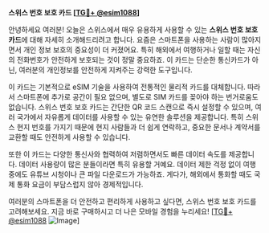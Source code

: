 **스위스 번호 보호 카드 [[TG💪+ @esim1088](https://t.me/s/esim1088)]**

안녕하세요 여러분! 오늘은 스위스에서 매우 유용하게 사용할 수 있는 **스위스 번호 보호 카드**에 대해 자세히 소개해드리려고 합니다. 요즘은 스마트폰을 사용하는 사람이 많아지면서 개인 정보 보호의 중요성이 더 커졌어요. 특히 해외에서 여행하거나 일할 때는 자신의 전화번호가 안전하게 보호되는 것이 정말 중요하죠. 이 카드는 단순한 통신카드가 아닌, 여러분의 개인정보를 안전하게 지켜주는 강력한 도구입니다.

이 카드는 기본적으로 eSIM 기술을 사용하여 전통적인 물리적 카드를 대체합니다. 따라서 스마트폰에 추가로 공간이 필요 없으며, 별도로 SIM 카드를 꽂아야 하는 번거로움도 없습니다. 스위스 번호 보호 카드는 간단한 QR 코드 스캔으로 즉시 설정할 수 있으며, 여러 국가에서 자유롭게 데이터를 사용할 수 있는 유연한 솔루션을 제공합니다. 특히 스위스 현지 번호를 가지기 때문에 현지 사람들과 더 쉽게 연락하고, 중요한 문서나 계약서를 교환할 때도 안전하게 사용할 수 있습니다.

또한 이 카드는 다양한 통신사와 협력하여 저렴하면서도 빠른 데이터 속도를 제공합니다. 데이터 사용량이 많은 분들이라면 특히 유용할 거예요. 데이터 제한 걱정 없이 여행 중에도 유튜브 시청이나 큰 파일 다운로드가 가능하죠. 게다가, 해외에서 통화할 때도 국제 통화 요금이 부담스럽지 않아 경제적입니다.

여러분의 스마트폰을 더 안전하고 편리하게 사용하고 싶다면, 스위스 번호 보호 카드를 고려해보세요. 지금 바로 구매하시고 더 나은 모바일 경험을 누리세요! [[TG💪+ @esim1088](https://t.me/s/esim1088) ![Image](https://i.postimg.cc/Y0z9fWf4/image.png)]